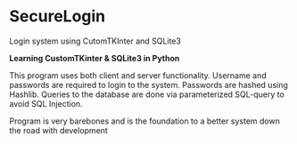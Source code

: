 # SecureLogin
Login system using CutomTKInter and SQLite3

**Learning CustomTKinter & SQLite3 in Python**

This program uses both client and server functionality. Username and passwords are required to login to the system. Passwords are hashed using Hashlib.
Queries to the database are done via parameterized SQL-query to avoid SQL Injection.

Program is very barebones and is the foundation to a better system down the road with development
